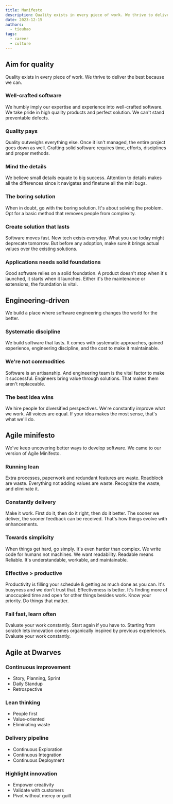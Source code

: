 ```yaml
---
title: Manifesto
description: Quality exists in every piece of work. We thrive to deliver the best because we can.
date: 2023-12-15
authors:
  - tieubao
tags:
  - career
  - culture
---
```


## Aim for quality

Quality exists in every piece of work. We thrive to deliver the best because we can.

### Well-crafted software

We humbly imply our expertise and experience into well-crafted software. We take pride in high quality products and perfect solution. We can't stand preventable defects.

### Quality pays

Quality outweighs everything else. Once it isn't managed, the entire project goes down as well. Crafting solid software requires time, efforts, disciplines and proper methods.

### Mind the details

We believe small details equate to big success. Attention to details makes all the differences since it navigates and finetune all the mini bugs.

### The boring solution

When in doubt, go with the boring solution. It's about solving the problem. Opt for a basic method that removes people from complexity.

### Create solution that lasts

Software moves fast. New tech exists everyday. What you use today might deprecate tomorrow. But before any adoption, make sure it brings actual values over the existing solutions.

### Applications needs solid foundations

Good software relies on a solid foundation. A product doesn't stop when it's launched, it starts when it launches. Either it's the maintenance or extensions, the foundation is vital.

## Engineering-driven

We build a place where software engineering changes the world for the better.

### Systematic discipline

We build software that lasts. It comes with systematic approaches, gained experience, engineering discipline, and the cost to make it maintainable.

### We're not commodities

Software is an artisanship. And engineering team is the vital factor to make it successful. Engineers bring value through solutions. That makes them aren't replaceable.

### The best idea wins

We hire people for diversified perspectives. We're constantly improve what we work. All voices are equal. If your idea makes the most sense, that's what we'll do.

## Agile minifesto

We've keep uncovering better ways to develop software. We came to our version of Agile Minifesto.

### Running lean

Extra processes, paperwork and redundant features are waste. Roadblock are waste. Everything not adding values are waste. Recognize the waste, and eliminate it.

### Constantly delivery

Make it work. First do it, then do it right, then do it better. The sooner we deliver, the sooner feedback can be received. That's how things evolve with enhancements.

### Towards simplicity

When things get hard, go simply. It's even harder than complex. We write code for humans not machines. We want readability. Readable means Reliable. It's understandable, workable, and maintainable.

### Effective > productive

Productivity is filling your schedule & getting as much done as you can. It's busyness and we don't trust that. Effectiveness is better. It's finding more of unoccupied time and open for other things besides work. Know your priority. Do things that matter.

### Fail fast, learn often

Evaluate your work constantly. Start again if you have to. Starting from scratch lets innovation comes organically inspired by previous experiences. Evaluate your work constantly.

## Agile at Dwarves

### Continuous improvement

- Story, Planning, Sprint
- Daily Standup
- Retrospective

### Lean thinking

- People first
- Value-oriented
- Eliminating waste

### Delivery pipeline

- Continuous Exploration
- Continuous Integration
- Continuous Deployment

### Highlight innovation

- Empower creativity
- Validate with customers
- Pivot without mercy or guilt

